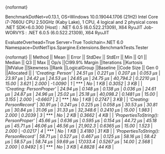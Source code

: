 {noformat}

BenchmarkDotNet=v0.13.1, OS=Windows 10.0.19044.1706 (21H2)
Intel Core i7-7660U CPU 2.50GHz (Kaby Lake), 1 CPU, 4 logical and 2 physical cores
.NET SDK=6.0.300
  [Host]     : .NET 6.0.5 (6.0.522.21309), X64 RyuJIT
  Job-WORVYS : .NET 6.0.5 (6.0.522.21309), X64 RyuJIT

EvaluateOverhead=True  Server=True  Toolchain=.NET 6.0  
Namespace=DotNetTips.Spargine.Extensions.BenchmarkTests.Tester  

{noformat}
||                              Method ||    Mean ||   Error ||  StdDev ||  StdErr ||     Min ||      Q1 ||  Median ||      Q3 ||     Max ||    Op/s ||CI99.9% Margin ||Iterations ||Kurtosis ||MValue ||Skewness ||Rank ||LogicalGroup ||Baseline ||Code Size || Gen 0 ||Allocated ||
|                   *'Creating: Person'* | *24.51 μs* | *0.221 μs* | *0.207 μs* | *0.053 μs* | *23.97 μs* | *24.42 μs* | *24.53 μs* | *24.65 μs* | *24.75 μs* | *40,794.2* |      *0.2210 μs* |      *15.00* |    *3.621* |  *2.000* |  *-1.0090* |    *1* |            *** |       *No* |      *1 KB* | *0.3052* |      *3 KB* |
|             *'Creating: PersonProper'* | *24.94 μs* | *0.148 μs* | *0.138 μs* | *0.036 μs* | *24.61 μs* | *24.87 μs* | *24.96 μs* | *25.02 μs* | *25.18 μs* | *40,098.2* |      *0.1481 μs* |      *15.00* |    *3.155* |  *2.000* |  *-0.6607* |    *2* |            *** |       *No* |      *1 KB* | *0.2747* |      *3 KB* |
|             *'Creating: PersonRecord'* | *30.91 μs* | *0.241 μs* | *0.225 μs* | *0.058 μs* | *30.53 μs* | *30.81 μs* | *30.84 μs* | *31.06 μs* | *31.33 μs* | *32,348.6* |      *0.2410 μs* |      *15.00* |    *1.983* |  *2.000* |   *0.2039* |    *3* |            *** |       *No* |      *2 KB* | *0.3662* |      *4 KB* |
| *'PropertiesToString(): PersonProper'* | *45.66 μs* | *0.636 μs* | *0.595 μs* | *0.154 μs* | *44.72 μs* | *45.18 μs* | *45.71 μs* | *46.06 μs* | *46.56 μs* | *21,902.3* |      *0.6365 μs* |      *15.00* |    *1.523* |  *2.000* |  *-0.0217* |    *4* |            *** |       *No* |      *1 KB* | *3.4180* |     *31 KB* |
| *'PropertiesToString(): PersonRecord'* | *58.71 μs* | *0.527 μs* | *0.467 μs* | *0.125 μs* | *58.16 μs* | *58.42 μs* | *58.57 μs* | *58.74 μs* | *59.69 μs* | *17,033.4* |      *0.5267 μs* |      *14.00* |    *2.568* |  *2.000* |   *0.9492* |    *5* |            *** |       *No* |      *3 KB* | *4.8828* |     *44 KB* |
